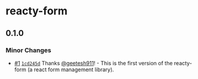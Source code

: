 # reacty-form

## 0.1.0

### Minor Changes

- [#1](https://github.com/geetesh911/reacty-form/pull/1) [`1cd245d`](https://github.com/geetesh911/reacty-form/commit/1cd245d4c9e912b721f830afd63e913308eb8251) Thanks [@geetesh911](https://github.com/geetesh911)! - This is the first version of the reacty-form (a react form management library).

